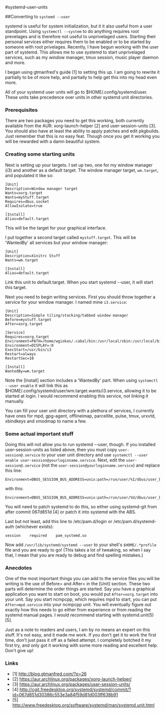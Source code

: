#systemd-user-units

##Converting to `systemd --user`

systemd is useful for system initialization, but it it also useful from a user
standpoint. Using `systemctl --system` to do anything requires root prevelages
and is therefore not useful to unprivelaged users. Starting their personal
services either requires them to be enabled or to be started by someone with
root privelages. Recently, I have begun working with the user part of systemd.
This allows me to use systemd to start unprivelaged services, such as my
window manager, tmux session, music player daemon and more.

I began using gtmanfred's guide [1] to setting this up. I am going to rewrite
it partially to be of more help, and partially to help get this into my head
even more. 

All of your systemd user units will go to $HOME/.config/systemd/user. These
units take precedence over units in other systemd unit directories.

### Prerequisites

There are two packages you need to get this working, both currently available
from the AUR: xorg-launch-helper [2] and user-session-units [3]. You should also
have at least the ability to apply patches and edit pkgbuilds. Just remember
that this is no easy feat. Though once you get it working you will be rewarded
with a damn beautiful system.

### Creating some starting units

Next is setting up your targets. I set up two, one for my window manager (i3)
and another as a default target. The window manager target, `wm.target`, and 
populated it like so:

    [Unit]
    Description=Window manager target
    Wants=xorg.target
    Wants=myStuff.target
    Requires=dbus.socket
    AllowIsolate=true
    
    [Install]
    Alias=default.target

This will be the target for your graphical interface.

I put together a second target called `mystuff.target`. This will be 'WantedBy'
all services but your window manager:

    [Unit]
    Description=Xinitrc Stuff
    Wants=wm.target
    
    [Install]
    Alias=default.target

Link this unit to default.target. When you start systemd --user, it will start
this target. 

Next you need to begin writing services. First you should throw together a
service for your window manager. I named mine `i3.service`:

    [Unit]
    Description=Simple tiling/stacking/tabbed window manager
    Before=mystuff.target
    After=xorg.target
    
    [Service]
    Requires=xorg.target
    Environment=PATH=/home/wgiokas/.cabal/bin:/usr/local/sbin:/usr/local/bin:/usr/sbin:/usr/bin:/sbin:/bin:/home/wgiokas/bin
    Environment=DISPLAY=:0
    ExecStart=/usr/bin/i3
    Restart=always
    RestartSec=10

    [Install]
    WantedBy=wm.target

Note the [Install] section includes a 'WantedBy' part. When using `systemctl
--user enable` it will link this as
$HOME/.config/systemd/user/wm.target.wants/i3.service, allowing it to be
started at login. I would recommend enabling this service, not linking it
manually.

You can fill your user unit directory with a plethora of services, I currently
have ones for mpd, gpg-agent, offlineimap, parcellite, pulse, tmux, urxvtd,
xbindkeys and xmodmap to name a few.

### Some actual important stuff

Doing this will not allow you to run systemd --user, though. If you installed
user-session-units as listed above, then you must copy `user-session@.service`
to your user unit directory and use `systemctl --user enable
user-session@yourloginname.service`. Next, edit the `user-session@.service` (not
the `user-session@yourloginname.service`) and replace this line: 

    Environment=DBUS_SESSION_BUS_ADDRESS=unix:path=/run/user/%I/dbus/user_bus_socket

with this:

    Environment=DBUS_SESSION_BUS_ADDRESS=unix:path=/run/user/%U/dbus/user_bus_socket

You will need to patch systemd to do this, so either using systemd-git from
after commit 067d851d [4] or patch it into systemd with the ABS. 

Last but not least, add this line to /etc/pam.d/login or
/etc/pam.d/systemd-auth (whichever exists):

    session    required    pam_systemd.so

Now add `/usr/lib/systemd/systemd --user` to your shell's `$HOME/.*profile` file
and you are ready to go! (This takes a lot of tweaking, so when I say that, I
mean that you are ready to debug and find spelling mistakes.)

### Anecdotes

One of the most important things you can add to the service files you will be
writing is the use of Before= and After= in the [Unit] section. These two
parts will determine the order things are started. Say you have a graphical
application you want to start on boot, you would put `After=xorg.target` into
your unit. Say you start ncmpcpp, which requires mpd to start, you can put
`After=mpd.service` into your ncmpcpp unit. You will eventually figure out
exactly how this needs to go either from experience or from reading the
systemd manual pages. I would recommend starting with systemd.unit(5) [5].

Just as a note to readers and users, I am by no means an expert on this stuff.
It's not easy, and it made me work. If you don't get it to work the first time,
don't just pass it off as a failed attempt. I completely botched it my first
try, and only got it working with some more reading and excellent help. Don't
give up!

### Links

* [1] http://blog.gtmanfred.com/?p=26
* [2] https://aur.archlinux.org/packages/xorg-launch-helper/
* [3] https://aur.archlinux.org/packages/user-session-units/
* [4] http://cgit.freedesktop.org/systemd/systemd/commit/?id=067d851d30386c553e3a84f59d81d003ff638b91
* [5] http://www.freedesktop.org/software/systemd/man/systemd.unit.html
